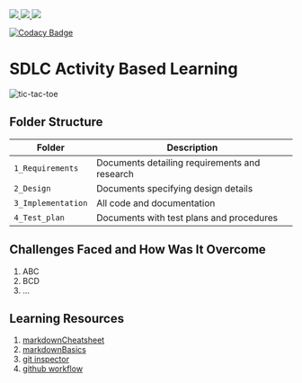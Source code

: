 <a href="https://app.codiga.io/public/project/29826/M1_Game_TicTacToe/dashboard">
   <img src="https://code-inspector.com/public/badge/user/github/Harithavk03?style=light%22%20alt=%22code%20inspector%20badge" />
   <img  src="https://api.codiga.io/project/29826/score/svg" />
   <img src="https://api.codiga.io/project/29826/status/svg" />

</a>




[![Codacy Badge](https://app.codacy.com/project/badge/Grade/7244000ceab247a29b12f1a61dc0fee6)](https://app.codacy.com/gh/Harithavk03/M1_Game_TicTacToe/dashboard?branch=main)











# SDLC Activity Based Learning

![tic-tac-toe](https://user-images.githubusercontent.com/94163693/142990435-63d03699-6bfb-48e4-b776-782a0c39bea0.png)

## Folder Structure
Folder             | Description
-------------------| -----------------------------------------
`1_Requirements`   | Documents detailing requirements and research
`2_Design`         | Documents specifying design details
`3_Implementation` | All code and documentation
`4_Test_plan`      | Documents with test plans and procedures      

## Challenges Faced and How Was It Overcome

1. ABC
2. BCD
3. ...

## Learning Resources
1. [markdownCheatsheet](https://github.com/adam-p/markdown-here/wiki/Markdown-Cheatsheet)
2. [markdownBasics](https://guides.github.com/features/mastering-markdown/)
3. [git inspector](https://github.com/ejwa/gitinspector.git)
4. [github workflow](https://docs.github.com/en/actions/learn-github-action)
